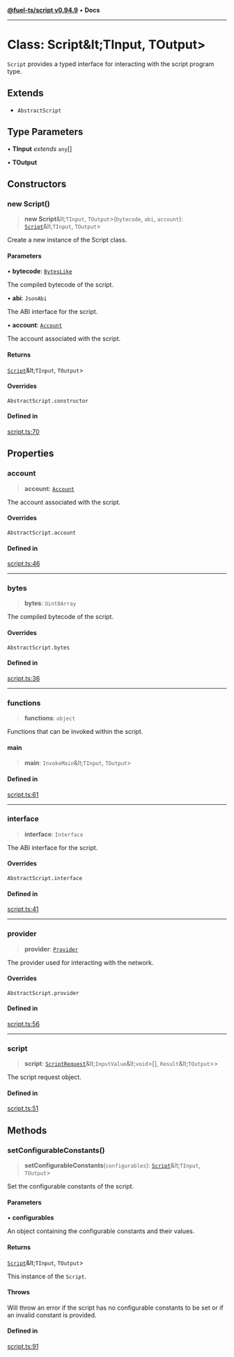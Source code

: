 [**@fuel-ts/script v0.94.9**](../index.md) • **Docs**

***

# Class: Script\&lt;TInput, TOutput\>

`Script` provides a typed interface for interacting with the script program type.

## Extends

- `AbstractScript`

## Type Parameters

• **TInput** *extends* `any`[]

• **TOutput**

## Constructors

### new Script()

> **new Script**\&lt;`TInput`, `TOutput`\>(`bytecode`, `abi`, `account`): [`Script`](Script.md)\&lt;`TInput`, `TOutput`\>

Create a new instance of the Script class.

#### Parameters

• **bytecode**: [`BytesLike`](../Interfaces/index.md#byteslike)

The compiled bytecode of the script.

• **abi**: `JsonAbi`

The ABI interface for the script.

• **account**: [`Account`](../Account/Account.md)

The account associated with the script.

#### Returns

[`Script`](Script.md)\&lt;`TInput`, `TOutput`\>

#### Overrides

`AbstractScript.constructor`

#### Defined in

[script.ts:70](https://github.com/FuelLabs/fuels-ts/blob/6074ab538bfb9e8b48e10c710d2d5944a3027bc5/packages/script/src/script.ts#L70)

## Properties

### account

> **account**: [`Account`](../Account/Account.md)

The account associated with the script.

#### Overrides

`AbstractScript.account`

#### Defined in

[script.ts:46](https://github.com/FuelLabs/fuels-ts/blob/6074ab538bfb9e8b48e10c710d2d5944a3027bc5/packages/script/src/script.ts#L46)

***

### bytes

> **bytes**: `Uint8Array`

The compiled bytecode of the script.

#### Overrides

`AbstractScript.bytes`

#### Defined in

[script.ts:36](https://github.com/FuelLabs/fuels-ts/blob/6074ab538bfb9e8b48e10c710d2d5944a3027bc5/packages/script/src/script.ts#L36)

***

### functions

> **functions**: `object`

Functions that can be invoked within the script.

#### main

> **main**: `InvokeMain`\&lt;`TInput`, `TOutput`\>

#### Defined in

[script.ts:61](https://github.com/FuelLabs/fuels-ts/blob/6074ab538bfb9e8b48e10c710d2d5944a3027bc5/packages/script/src/script.ts#L61)

***

### interface

> **interface**: `Interface`

The ABI interface for the script.

#### Overrides

`AbstractScript.interface`

#### Defined in

[script.ts:41](https://github.com/FuelLabs/fuels-ts/blob/6074ab538bfb9e8b48e10c710d2d5944a3027bc5/packages/script/src/script.ts#L41)

***

### provider

> **provider**: [`Provider`](../Account/Provider.md)

The provider used for interacting with the network.

#### Overrides

`AbstractScript.provider`

#### Defined in

[script.ts:56](https://github.com/FuelLabs/fuels-ts/blob/6074ab538bfb9e8b48e10c710d2d5944a3027bc5/packages/script/src/script.ts#L56)

***

### script

> **script**: [`ScriptRequest`](../Program/ScriptRequest.md)\&lt;`InputValue`\&lt;`void`\>[], `Result`\&lt;`TOutput`\>\>

The script request object.

#### Defined in

[script.ts:51](https://github.com/FuelLabs/fuels-ts/blob/6074ab538bfb9e8b48e10c710d2d5944a3027bc5/packages/script/src/script.ts#L51)

## Methods

### setConfigurableConstants()

> **setConfigurableConstants**(`configurables`): [`Script`](Script.md)\&lt;`TInput`, `TOutput`\>

Set the configurable constants of the script.

#### Parameters

• **configurables**

An object containing the configurable constants and their values.

#### Returns

[`Script`](Script.md)\&lt;`TInput`, `TOutput`\>

This instance of the `Script`.

#### Throws

Will throw an error if the script has no configurable constants to be set or if an invalid constant is provided.

#### Defined in

[script.ts:91](https://github.com/FuelLabs/fuels-ts/blob/6074ab538bfb9e8b48e10c710d2d5944a3027bc5/packages/script/src/script.ts#L91)
